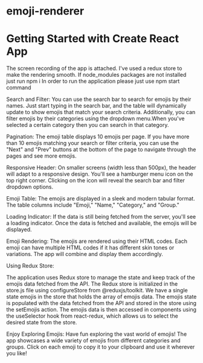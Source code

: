 # emoji-renderer

# Getting Started with Create React App

The screen recording of the app is attached.
I've used a redux store to make the rendering smooth.
If node_modules packages are not installed just run npm i
In order to run the application please just use npm start command

Search and Filter: You can use the search bar to search for emojis by their names. Just start typing in the search bar, and the table will dynamically update to show emojis that match your search criteria. Additionally, you can filter emojis by their categories using the dropdown menu.When you've selected a certain category then you can search in that category.

Pagination: The emoji table displays 10 emojis per page. If you have more than 10 emojis matching your search or filter criteria, you can use the "Next" and "Prev" buttons at the bottom of the page to navigate through the pages and see more emojis.

Responsive Header: On smaller screens (width less than 500px), the header will adapt to a responsive design. You'll see a hamburger menu icon on the top right corner. Clicking on the icon will reveal the search bar and filter dropdown options.

Emoji Table: The emojis are displayed in a sleek and modern tabular format. The table columns include "Emoji," "Name," "Category," and "Group."

Loading Indicator: If the data is still being fetched from the server, you'll see a loading indicator. Once the data is fetched and available, the emojis will be displayed.

Emoji Rendering: The emojis are rendered using their HTML codes. Each emoji can have multiple HTML codes if it has different skin tones or variations. The app will combine and display them accordingly.

Using Redux Store:

The application uses Redux store to manage the state and keep track of the emojis data fetched from the API.
The Redux store is initialized in the store.js file using configureStore from @reduxjs/toolkit.
We have a single state emojis in the store that holds the array of emojis data.
The emojis state is populated with the data fetched from the API and stored in the store using the setEmojis action.
The emojis data is then accessed in components using the useSelector hook from react-redux, which allows us to select the desired state from the store.

Enjoy Exploring Emojis: Have fun exploring the vast world of emojis! The app showcases a wide variety of emojis from different categories and groups. Click on each emoji to copy it to your clipboard and use it wherever you like!
